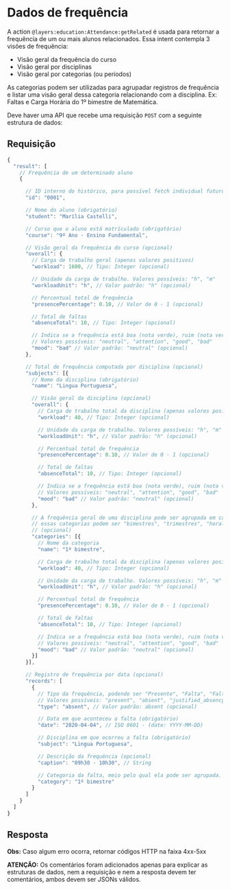 # Dados de frequência

A action `@layers:education:Attendance:getRelated` é usada para retornar a frequência de um ou mais alunos relacionados. Essa intent contempla 3 visões de frequência:
- Visão geral da frequência do curso
- Visão geral por disciplinas
- Visão geral por categorias (ou períodos)

As categorias podem ser utilizadas para agrupadar registros de frequência e listar uma visão geral dessa categoria relacionando com a disciplina. Ex: Faltas e Carga Horária do 1º bimestre de Matemática.

Deve haver uma API que recebe uma requisição `POST` com a seguinte estrutura de dados:

## Requisição

```js
{
  "result": [
    // Frequência de um determinado aluno
    {

      // ID interno do histórico, para possível fetch individual futuro (opcional)
      "id": "0001",

      // Nome do aluno (obrigatório)
      "student": "Marília Castelli",

      // Curso que o aluno está matrículado (obrigatório)
      "course": "9º Ano - Ensino Fundamental",

      // Visão geral da frequência do curso (opcional)
      "overall": {
        // Carga de trabalho geral (apenas valores positivos)
        "workload": 1600, // Tipo: Integer (opcional)

        // Unidade da carga de trabalho. Valores possíveis: "h", "m"
        "workloadUnit": "h", // Valor padrão: "h" (opcional)

        // Percentual total de frequência 
        "presencePercentage": 0.10, // Valor de 0 - 1 (opcional)

        // Total de faltas
        "absenceTotal": 10, // Tipo: Integer (opcional)

        // Indica se a frequência está boa (nota verde), ruim (nota vermelha) ou neutra (opcional)
        // Valores possíveis: "neutral", "attention", "good", "bad"
        "mood": "bad" // Valor padrão: "neutral" (opcional)
      },

      // Total de frequência computada por disciplina (opcional)
      "subjects": [{
        // Nome da disciplina (obrigatório)
        "name": "Lingua Portuguesa", 

        // Visão geral da disciplina (opcional)
        "overall": {
          // Carga de trabalho total da disciplina (apenas valores positivos)
          "workload": 40, // Tipo: Integer (opcional)

          // Unidade da carga de trabalho. Valores possíveis: "h", "m"
          "workloadUnit": "h", // Valor padrão: "h" (opcional)

          // Percentual total de frequência 
          "presencePercentage": 0.10, // Valor de 0 - 1 (opcional)

          // Total de faltas
          "absenceTotal": 10, // Tipo: Integer (opcional)

          // Indica se a frequência está boa (nota verde), ruim (nota vermelha) ou neutra (opcional)
          // Valores possíveis: "neutral", "attention", "good", "bad"
          "mood": "bad" // Valor padrão: "neutral" (opcional)
        },

        // A frequência geral de uma disciplina pode ser agrupada em categorias
        // essas categorias podem ser "bimestres", "trimestres", "horal/escrita", "prática/teórica" "termos"...
        // (opcional)
        "categories": [{ 
          // Nome da categoria
          "name": "1º bimestre",

          // Carga de trabalho total da disciplina (apenas valores positivos)
          "workload": 40, // Tipo: Integer (opcional)

          // Unidade da carga de trabalho. Valores possíveis: "h", "m"
          "workloadUnit": "h", // Valor padrão: "h" (opcional)

          // Percentual total de frequência 
          "presencePercentage": 0.10, // Valor de 0 - 1 (opcional)

          // Total de faltas
          "absenceTotal": 10, // Tipo: Integer (opcional)

          // Indica se a frequência está boa (nota verde), ruim (nota vermelha) ou neutra (opcional)
          // Valores possíveis: "neutral", "attention", "good", "bad"
          "mood": "bad" // Valor padrão: "neutral" (opcional)
        }]
      }],

      // Registro de frequência por data (opcional)
      "records": [
        {
          // Tipo da frequência, podendo ser "Presente", "Falta", "Falta justificada" ou "Dispensado", 
          // Valores possíveis: "present", "absent", "justified_absency", "excused"
          "type": "absent", // Valor padrão: absent (opcional)

          // Data em que aconteceu a falta (obrigatório)
          "date": "2020-04-04", // ISO 8601 - (date: YYYY-MM-DD)

          // Disciplina em que ocorreu a falta (obrigatório)
          "subject": "Lingua Portuguesa",

          // Descrição da frequência (opcional)
          "caption": "09h30 - 10h30", // String

          // Categoria da falta, meio pelo qual ela pode ser agrupada. Ex: 1º bimestre (opcional)
          "category": "1º bimestre"
        }
      ]
    }
  ]
}
```

## Resposta

**Obs:** Caso algum erro ocorra, retornar códigos HTTP na faixa 4xx-5xx


**ATENÇÃO:** Os comentários foram adicionados apenas para explicar as estruturas de dados, nem a requisição e nem a resposta devem ter comentários, ambos devem ser JSONs válidos.

